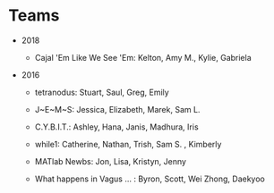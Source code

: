 # Teams

* 2018
  * Cajal 'Em Like We See 'Em: Kelton, Amy M., Kylie, Gabriela

* 2016

  * tetranodus:  Stuart, Saul, Greg, Emily

  * J~E~M~S: Jessica, Elizabeth, Marek, Sam L.

  * C.Y.B.I.T.:  Ashley, Hana, Janis, Madhura, Iris

  * while1: Catherine, Nathan, Trish, Sam S. , Kimberly

  * MATlab Newbs: Jon, Lisa, Kristyn, Jenny

  * What happens in Vagus ... : Byron, Scott, Wei Zhong, Daekyoo
